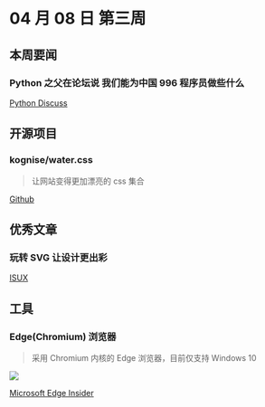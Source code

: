 # 04 月 08 日 第三周

## 本周要闻

### Python 之父在论坛说 我们能为中国 996 程序员做些什么

[Python Discuss](https://discuss.python.org/t/can-we-do-something-for-996-programmers-in-china/1119)

## 开源项目

### kognise/water.css

<Badge text="HTML" type="tip" vertical="middle"/>

> 让网站变得更加漂亮的 css 集合

[Github](https://github.com/kognise/water.css)

## 优秀文章

### 玩转 SVG 让设计更出彩

[ISUX](https://isux.tencent.com/articles/svg-for-web.html)

## 工具

### Edge(Chromium) 浏览器

> 采用 Chromium 内核的 Edge 浏览器，目前仅支持 Windows 10

![](https://edgetipscdn.microsoft.com/insider-site/images/dl-browser.d80b3a2a.png)

[Microsoft Edge Insider](https://www.microsoftedgeinsider.com/en-us/?form=MD18G6&OCID=MD18G6)
